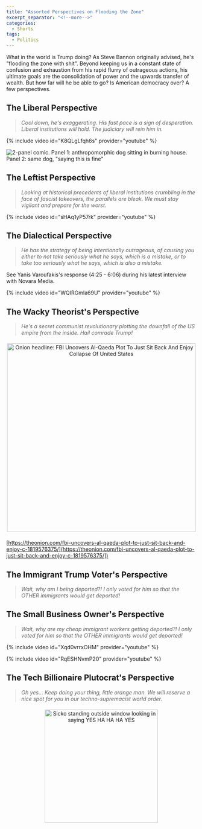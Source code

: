 ```yaml
---
title: "Assorted Perspectives on Flooding the Zone"
excerpt_separator: "<!--more-->"
categories:
  - Shorts
tags:
  - Politics
---
```


What in the world is Trump doing? As Steve Bannon originally advised, he's "flooding the zone with shit". Beyond keeping us in a constant state of confusion and exhaustion from his rapid flurry of outrageous actions, his ultimate goals are the consolidation of power and the upwards transfer of wealth. But how far will he be able to go? Is American democracy over? A few perspectives.

## The Liberal Perspective

> *Cool down, he's exaggerating. His fast pace is a sign of desperation. Liberal institutions will hold. The judiciary will rein him in.*

{% include video id="K8QLgLfqh6s" provider="youtube" %}

![2-panel comic. Panel 1: anthropomorphic dog sitting in burning house. Panel 2: same dog, "saying this is fine"](https://media.npr.org/assets/img/2023/01/14/this-is-fine_custom-b7c50c845a78f5d7716475a92016d52655ba3115.jpg)

## The Leftist Perspective

> *Looking at historical precedents of liberal institutions crumbling in the face of fascist takeovers, the parallels are bleak. We must stay vigilant and prepare for the worst.*

{% include video id="sHAq1yP57rk" provider="youtube" %}

## The Dialectical Perspective

> *He has the strategy of being intentionally outrageous, of causing you either to not take seriously what he says, which is a mistake, or to take too seriously what he says, which is also a mistake.*

See Yanis Varoufakis's response (4:25 - 6:06) during his latest interview with Novara Media.

{% include video id="WQIRGmIa69U" provider="youtube" %}

## The Wacky Theorist's Perspective

> *He's a secret communist revolutionary plotting the downfall of the US empire from the inside. Hail comrade Trump!*

<figure style="display: flex; flex-direction: column; align-items: center; text-align: center; margin: 20px auto;">
    <img src="{{ site.url }}{{ site.baseurl }}/assets/images/onion-qaeda-plot.png" alt="Onion headline: FBI Uncovers Al-Qaeda Plot To Just Sit Back And Enjoy Collapse Of United States" style="width: 500px;">
</figure>

[https://theonion.com/fbi-uncovers-al-qaeda-plot-to-just-sit-back-and-enjoy-c-1819576375/](https://theonion.com/fbi-uncovers-al-qaeda-plot-to-just-sit-back-and-enjoy-c-1819576375/])

## The Immigrant Trump Voter's Perspective

> *Wait, why am I being deported?! I only voted for him so that the OTHER immigrants would get deported!*

## The Small Business Owner's Perspective

> *Wait, why are my cheap immigrant workers getting deported?! I only voted for him so that the OTHER immigrants would get deported!*

{% include video id="Xqd0vrrxOHM" provider="youtube" %}

{% include video id="RqESHNvmP20" provider="youtube" %}

## The Tech Billionaire Plutocrat's Perspective

> *Oh yes... Keep doing your thing, little orange man. We will reserve a nice spot for you in our techno-supremacist world order.*

<figure style="display: flex; flex-direction: column; align-items: center; text-align: center; margin: 20px auto;">
<img alt="Sicko standing outside window looking in saying YES HA HA HA YES" src="https://external-content.duckduckgo.com/iu/?u=https%3A%2F%2Fi.kym-cdn.com%2Fphotos%2Fimages%2Foriginal%2F002%2F265%2F962%2F2b6&f=1&nofb=1&ipt=c2b77d6bd866be18cae148681ac75d834d87440619a76812abf5cf9dfd3dac35&ipo=images" style="width: 300px;">
</figure>
